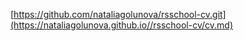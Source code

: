 [https://github.com/nataliagolunova/rsschool-cv.git](https://nataliagolunova.github.io//rsschool-cv/cv.md)
